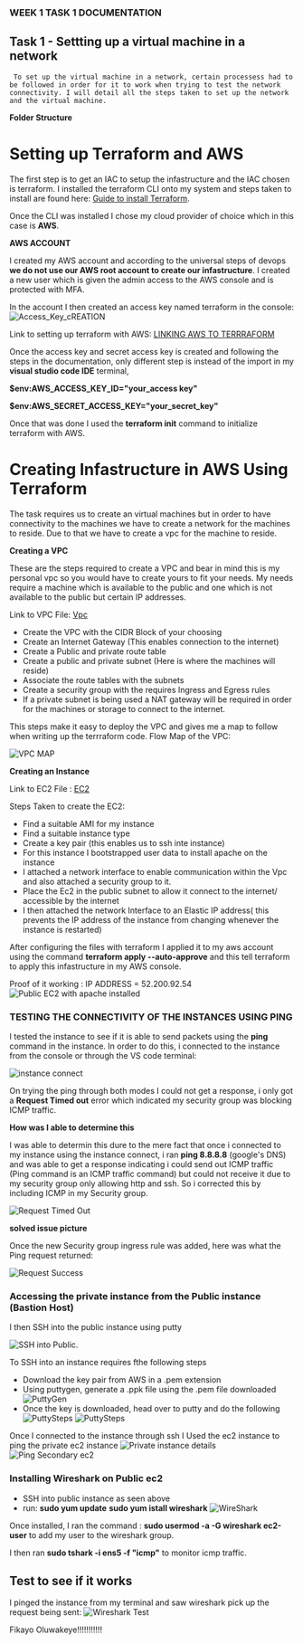 ### WEEK 1 TASK 1 DOCUMENTATION

## Task 1 - Settting up a virtual machine in a network

     To set up the virtual machine in a network, certain processess had to be followed in order for it to work when trying to test the network connectivity. I will detail all the steps taken to set up the network  and the virtual machine.

**Folder Structure**

# Setting up Terraform and AWS
 The first step is to get an IAC to setup the infastructure and the IAC chosen is terraform. I installed the terraform CLI onto my system and steps taken to install are found here:
[Guide to install Terraform](https://developer.hashicorp.com/terraform/tutorials/aws-get-started/install-cli).

Once the CLI was installed I chose my cloud provider of choice which in this case is __AWS__.

**AWS ACCOUNT**

I created my AWS account and according to the universal steps of devops __we do not use our AWS root account to create our infastructure__. I created a new user which is given the admin access to the AWS console and is protected with MFA. 

In the account I then created an access key named terraform in the console:
![Access_Key_cREATION](./Assets/Createaccesskey_IAM_Global.png)

Link to setting up terraform with AWS: [LINKING AWS TO TERRRAFORM](https://developer.hashicorp.com/terraform/tutorials/aws-get-started/aws-build)

Once the access key and secret access key is created and following the steps in the documentation, only different step is instead of the import in my **visual studio code IDE** terminal, 

**$env:AWS_ACCESS_KEY_ID="your_access key"**

**$env:AWS_SECRET_ACCESS_KEY="your_secret_key"**

Once that was done I used the **terraform init** command to initialize terraform with AWS.

# Creating Infastructure in AWS Using Terraform 

The task requires us to create an virtual machines but in order to have connectivity to the machines we have to create a network for the machines to reside. Due to that we have to create a vpc for the machine to reside.

**Creating a VPC**

These are the steps required to create a VPC and bear in mind this is my personal vpc so you would have to create yours to fit your needs. My needs require a machine which is available to the public and one which is not available to the public but certain IP addresses.

Link  to VPC File: [Vpc](./Code/modules/vpc/Vpc.tf) 
- Create the VPC with the CIDR Block of your choosing
- Create an Internet Gateway (This enables connection to the internet)
- Create a Public and private route table 
- Create a public and private subnet (Here is where the machines will reside)
- Associate the route tables with the subnets
- Create a security group with the requires Ingress and Egress rules 
- If a private subnet is being used a NAT gateway will be required in order for the machines or storage to connect to the internet.

This steps make it easy to deploy the VPC and gives me a map to follow when writing up the terrraform code.
Flow Map of the VPC:

![VPC MAP](./Assets/Vpc_Map.png)

**Creating an Instance**

Link to EC2 File : [EC2](./Code/modules/vpc/Ec2.tf)

Steps Taken to create the EC2:

- Find a suitable AMI for my instance
- Find a suitable instance type
- Create a key pair (this enables us to ssh inte instance)
- For this instance I bootstrapped user data to install apache on the instance
- I attached a network interface to enable communication within the Vpc and also attached a security group to it.
- Place the Ec2 in the public subnet to allow it connect to the internet/ accessible by the internet
- I then attached the network Interface to an Elastic IP address( this prevents the IP address of the instance from changing whenever the instance is restarted)



After configuring the files with terraform I applied it to my aws account using the command **terraform apply --auto-approve** and this tell terraform to apply this infastructure in my AWS console.

Proof of it working :
IP ADDRESS = 52.200.92.54
![Public EC2 with apache installed](./Assets/successfullyLaunchedEc2(Public).png)


### TESTING THE CONNECTIVITY OF THE INSTANCES USING PING

I tested the instance to see if it is able to send packets using the **ping** command in the instance. In order to do this, i connected to the instance from the console or through the VS code terminal:

![instance connect](./Assets/Connecttoinstance.png)

On trying the ping through both modes I could not get a response, i only got a **Request Timed out** error which indicated my security group was blocking ICMP traffic.

**How was I able to determine this**

I was able to determin this dure to the mere fact that once i connected to my instance using the instance connect, i ran **ping 8.8.8.8** (google's DNS) and was able to get a response indicating i could send out ICMP traffic (Ping command is an ICMP traffic command) but could not receive it due to my security group only allowing http and ssh. So i corrected this by including ICMP in my Security group.

![Request Timed Out](./Assets/PingError.png)


**solved issue picture**

Once the new Security group ingress rule was added, here was what the Ping request returned:

![Request Success](./Assets/PingSuccess.png)


### Accessing the private instance from the Public instance (Bastion Host)

I then SSH into the public instance using putty 

![SSH into Public](./Assets/Putty.png).

To SSH into an instance requires fthe following steps 

 - Download the key pair from AWS in a .pem extension
 - Using puttygen, generate a .ppk file using the .pem file downloaded 
 ![PuttyGen](./Assets/puttygen.png)
 - Once the key is downloaded, head over to putty and do the following
 ![PuttySteps](./Assets/PuttyConnect.png)
  ![PuttySteps](./Assets/auth.png )


Once I connected to the instance through ssh I Used the ec2 instance to ping the private ec2 instance 
![Private instance details](./Assets/privateInstance.png)
![Ping Secondary ec2](./Assets/pingSecondary.png)


### Installing Wireshark on Public ec2

- SSH into public instance as seen above
- run:
 **sudo yum update** 
 **sudo yum istall wireshark**
 ![WireShark](./Assets/Wireshark.png)

 Once installed, I ran the command :
     **sudo usermod -a -G wireshark ec2-user**
     to add my user to the wireshark group.

I then ran **sudo tshark -i ens5 -f "icmp"** to monitor icmp traffic.

## Test to see if it works 

I pinged the instance from my terminal and saw wireshark pick up the request being sent:
![Wireshark Test](./Assets/WiresharkTest.png)

Fikayo Oluwakeye!!!!!!!!!!!
